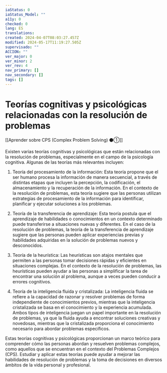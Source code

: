 ```yaml
---
iaStatus: 0
iaStatus_Model: ""
a11y: 0
checked: 0
lang: ES
translations: 
created: 2024-04-07T08:03:27.457Z
modified: 2024-05-17T11:19:27.505Z
supervisado: ""
ACCION: ""
ver_major: 0
ver_minor: 2
ver_rev: 4
nav_primary: []
nav_secondary: []
tags: []
---
```

# Teorías cognitivas y psicológicas relacionadas con la resolución de problemas

[[Aprender sobre CPS (Complex Problem Solving) ⚫①]]

Existen varias teorías cognitivas y psicológicas que están relacionadas con la resolución de problemas, especialmente en el campo de la psicología cognitiva. Algunas de las teorías más relevantes incluyen:

1. Teoría del procesamiento de la información: Esta teoría propone que el ser humano procesa la información de manera secuencial, a través de distintas etapas que incluyen la percepción, la codificación, el almacenamiento y la recuperación de la información. En el contexto de la resolución de problemas, esta teoría sugiere que las personas utilizan estrategias de procesamiento de la información para identificar, planificar y ejecutar soluciones a los problemas.

2. Teoría de la transferencia de aprendizaje: Esta teoría postula que el aprendizaje de habilidades o conocimientos en un contexto determinado puede transferirse a situaciones nuevas y diferentes. En el caso de la resolución de problemas, la teoría de la transferencia de aprendizaje sugiere que las personas pueden aplicar experiencias previas y habilidades adquiridas en la solución de problemas nuevos y desconocidos.

3. Teoría de la heurística: Las heurísticas son atajos mentales que permiten a las personas tomar decisiones rápidas y eficientes en situaciones complejas. En el contexto de la resolución de problemas, las heurísticas pueden ayudar a las personas a simplificar la tarea de encontrar una solución al problema, aunque a veces pueden conducir a errores cognitivos.

4. Teoría de la inteligencia fluida y cristalizada: La inteligencia fluida se refiere a la capacidad de razonar y resolver problemas de forma independiente de conocimientos previos, mientras que la inteligencia cristalizada se basa en el conocimiento y la experiencia acumulada. Ambos tipos de inteligencia juegan un papel importante en la resolución de problemas, ya que la fluida ayuda a encontrar soluciones creativas y novedosas, mientras que la cristalizada proporciona el conocimiento necesario para abordar problemas específicos.

Estas teorías cognitivas y psicológicas proporcionan un marco teórico para comprender cómo las personas abordan y resuelven problemas complejos, como aquellos que se encuentran en el contexto del Problemas Complejos (CPS). Estudiar y aplicar estas teorías puede ayudar a mejorar las habilidades de resolución de problemas y la toma de decisiones en diversos ámbitos de la vida personal y profesional.
